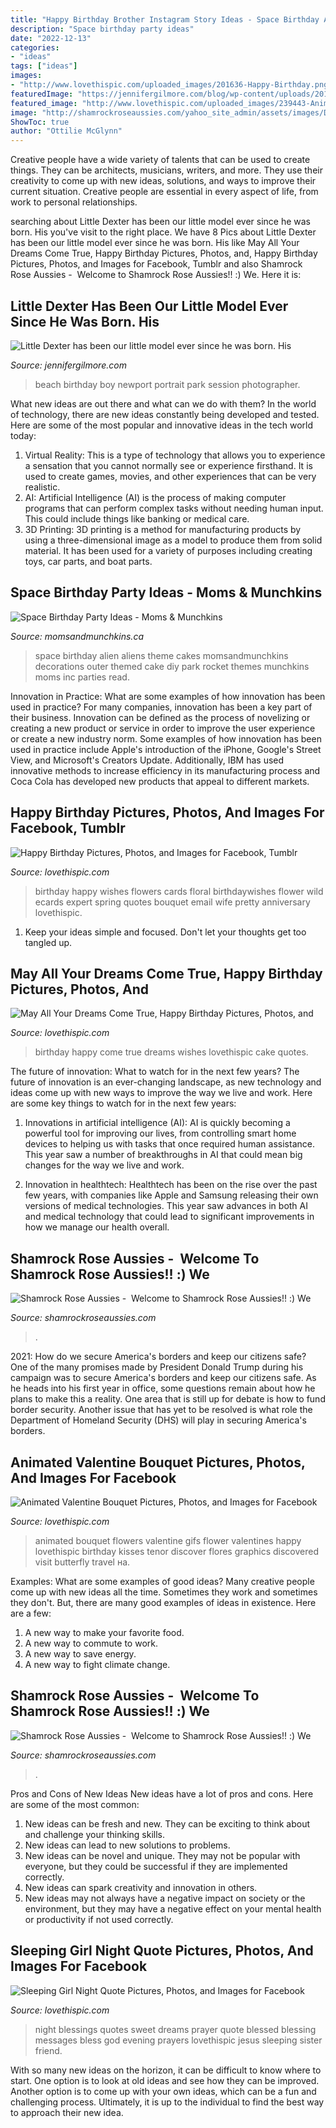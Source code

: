 ```yaml
---
title: "Happy Birthday Brother Instagram Story Ideas - Space Birthday Alien Aliens Theme Cakes Momsandmunchkins Decorations Outer Themed Cake Diy Park Rocket Themes Munchkins Moms Inc Parties Read"
description: "Space birthday party ideas"
date: "2022-12-13"
categories:
- "ideas"
tags: ["ideas"]
images:
- "http://www.lovethispic.com/uploaded_images/201636-Happy-Birthday.png"
featuredImage: "https://jennifergilmore.com/blog/wp-content/uploads/2014/10/gilmore_studios_family_portrait_photo_at_the_park_rustic_woods_balloons_colorful_outfit_newport_beach_orange_county_2_year_old_boy_toddler_blog_03.jpg"
featured_image: "http://www.lovethispic.com/uploaded_images/239443-Animated-Valentine-Bouquet.gif"
image: "http://shamrockroseaussies.com/yahoo_site_admin/assets/images/DSC_0168.176182210_std.JPG"
ShowToc: true
author: "Ottilie McGlynn"
---
```



Creative people have a wide variety of talents that can be used to create things. They can be architects, musicians, writers, and more. They use their creativity to come up with new ideas, solutions, and ways to improve their current situation. Creative people are essential in every aspect of life, from work to personal relationships.

	

		
searching about Little Dexter has been our little model ever since he was born. His you've visit to the right place. We have 8 Pics about Little Dexter has been our little model ever since he was born. His like May All Your Dreams Come True, Happy Birthday Pictures, Photos, and, Happy Birthday Pictures, Photos, and Images for Facebook, Tumblr and also Shamrock Rose Aussies - ﻿﻿﻿ Welcome to Shamrock Rose Aussies!! :) We. Here it is:
		
    
## Little Dexter Has Been Our Little Model Ever Since He Was Born. His

<img loading=lazy src="https://jennifergilmore.com/blog/wp-content/uploads/2014/10/gilmore_studios_family_portrait_photo_at_the_park_rustic_woods_balloons_colorful_outfit_newport_beach_orange_county_2_year_old_boy_toddler_blog_03.jpg" onerror="this.onerror=null;this.src='https://tse4.mm.bing.net/th?id=OIP.-41232uzs4OPW_PNPltTeQHaFS&amp;pid=15.1';" alt="Little Dexter has been our little model ever since he was born. His">

_Source: jennifergilmore.com_

>beach birthday boy newport portrait park session photographer. 

	

What new ideas are out there and what can we do with them?
In the world of technology, there are new ideas constantly being developed and tested. Here are some of the most popular and innovative ideas in the tech world today: 
1. Virtual Reality: This is a type of technology that allows you to experience a sensation that you cannot normally see or experience firsthand. It is used to create games, movies, and other experiences that can be very realistic. 
2. AI: Artificial Intelligence (AI) is the process of making computer programs that can perform complex tasks without needing human input. This could include things like banking or medical care. 
3. 3D Printing: 3D printing is a method for manufacturing products by using a three-dimensional image as a model to produce them from solid material. It has been used for a variety of purposes including creating toys, car parts, and boat parts.

    
## Space Birthday Party Ideas - Moms &amp; Munchkins

<img loading=lazy src="https://www.momsandmunchkins.ca/wp-content/uploads/2014/02/space-birthday-party-ideas.jpg" onerror="this.onerror=null;this.src='https://tse4.mm.bing.net/th?id=OIP.dzZH7xOrLmURAYjlSMGRwgHaSZ&amp;pid=15.1';" alt="Space Birthday Party Ideas - Moms &amp; Munchkins">

_Source: momsandmunchkins.ca_

>space birthday alien aliens theme cakes momsandmunchkins decorations outer themed cake diy park rocket themes munchkins moms inc parties read. 

	

Innovation in Practice: What are some examples of how innovation has been used in practice?
For many companies, innovation has been a key part of their business. Innovation can be defined as the process of novelizing or creating a new product or service in order to improve the user experience or create a new industry norm. 
Some examples of how innovation has been used in practice include Apple's introduction of the iPhone, Google's Street View, and Microsoft's Creators Update. Additionally, IBM has used innovative methods to increase efficiency in its manufacturing process and Coca Cola has developed new products that appeal to different markets.

    
## Happy Birthday Pictures, Photos, And Images For Facebook, Tumblr

<img loading=lazy src="http://www.lovethispic.com/uploaded_images/201636-Happy-Birthday.png" onerror="this.onerror=null;this.src='https://tse1.mm.bing.net/th?id=OIP.V-NwrnaN6xBaklmcLW8oJwHaLH&amp;pid=15.1';" alt="Happy Birthday Pictures, Photos, and Images for Facebook, Tumblr">

_Source: lovethispic.com_

>birthday happy wishes flowers cards floral birthdaywishes flower wild ecards expert spring quotes bouquet email wife pretty anniversary lovethispic. 

	

1. Keep your ideas simple and focused. Don't let your thoughts get too tangled up.

    
## May All Your Dreams Come True, Happy Birthday Pictures, Photos, And

<img loading=lazy src="http://www.lovethispic.com/uploaded_images/351449-May-All-Your-Dreams-Come-True-Happy-Birthday.jpg" onerror="this.onerror=null;this.src='https://tse2.mm.bing.net/th?id=OIP.GeZEwZP32PQAiQ-jxKKYDwHaNK&amp;pid=15.1';" alt="May All Your Dreams Come True, Happy Birthday Pictures, Photos, and">

_Source: lovethispic.com_

>birthday happy come true dreams wishes lovethispic cake quotes. 

	

The future of innovation: What to watch for in the next few years?
The future of innovation is an ever-changing landscape, as new technology and ideas come up with new ways to improve the way we live and work. Here are some key things to watch for in the next few years: 
1. Innovations in artificial intelligence (AI): AI is quickly becoming a powerful tool for improving our lives, from controlling smart home devices to helping us with tasks that once required human assistance. This year saw a number of breakthroughs in AI that could mean big changes for the way we live and work. 

2. Innovation in healthtech: Healthtech has been on the rise over the past few years, with companies like Apple and Samsung releasing their own versions of medical technologies. This year saw advances in both AI and medical technology that could lead to significant improvements in how we manage our health overall. 


    
## Shamrock Rose Aussies - ﻿﻿﻿ Welcome To Shamrock Rose Aussies!! :) We

<img loading=lazy src="http://shamrockroseaussies.com/yahoo_site_admin/assets/images/DSC_0165.153163002_std.JPG" onerror="this.onerror=null;this.src='https://tse3.mm.bing.net/th?id=OIP.jpm-jpFmesnEshZAwc_AtwHaE0&amp;pid=15.1';" alt="Shamrock Rose Aussies - ﻿﻿﻿ Welcome to Shamrock Rose Aussies!! :) We">

_Source: shamrockroseaussies.com_

>. 

	

2021: How do we secure America's borders and keep our citizens safe?
One of the many promises made by President Donald Trump during his campaign was to secure America's borders and keep our citizens safe. As he heads into his first year in office, some questions remain about how he plans to make this a reality. One area that is still up for debate is how to fund border security. Another issue that has yet to be resolved is what role the Department of Homeland Security (DHS) will play in securing America's borders.

    
## Animated Valentine Bouquet Pictures, Photos, And Images For Facebook

<img loading=lazy src="http://www.lovethispic.com/uploaded_images/239443-Animated-Valentine-Bouquet.gif" onerror="this.onerror=null;this.src='https://tse1.mm.bing.net/th?id=OIP.7qixjOrrJQ_M-7uir0o9WAAAAA&amp;pid=15.1';" alt="Animated Valentine Bouquet Pictures, Photos, and Images for Facebook">

_Source: lovethispic.com_

>animated bouquet flowers valentine gifs flower valentines happy lovethispic birthday kisses tenor discover flores graphics discovered visit butterfly travel на. 

	

Examples: What are some examples of good ideas?
Many creative people come up with new ideas all the time. Sometimes they work and sometimes they don't. But, there are many good examples of ideas in existence. Here are a few: 
1) A new way to make your favorite food. 
2) A new way to commute to work. 
3) A new way to save energy. 
4) A new way to fight climate change.

    
## Shamrock Rose Aussies - ﻿﻿﻿ Welcome To Shamrock Rose Aussies!! :) We

<img loading=lazy src="http://shamrockroseaussies.com/yahoo_site_admin/assets/images/DSC_0168.176182210_std.JPG" onerror="this.onerror=null;this.src='https://tse1.mm.bing.net/th?id=OIP.q8m28IPUzhzt-LhcR-ty5gHaE9&amp;pid=15.1';" alt="Shamrock Rose Aussies - ﻿﻿﻿ Welcome to Shamrock Rose Aussies!! :) We">

_Source: shamrockroseaussies.com_

>. 

	

Pros and Cons of New Ideas
New ideas have a lot of pros and cons. Here are some of the most common:
1. New ideas can be fresh and new. They can be exciting to think about and challenge your thinking skills.
2. New ideas can lead to new solutions to problems.
3. New ideas can be novel and unique. They may not be popular with everyone, but they could be successful if they are implemented correctly.
4. New ideas can spark creativity and innovation in others.
5. New ideas may not always have a negative impact on society or the environment, but they may have a negative effect on your mental health or productivity if not used correctly.

    
## Sleeping Girl Night Quote Pictures, Photos, And Images For Facebook

<img loading=lazy src="http://www.lovethispic.com/uploaded_images/346433-Sleeping-Girl-Night-Quote.jpg" onerror="this.onerror=null;this.src='https://tse1.mm.bing.net/th?id=OIP.y1eQtDWZw61A90ajjvMxVAHaLH&amp;pid=15.1';" alt="Sleeping Girl Night Quote Pictures, Photos, and Images for Facebook">

_Source: lovethispic.com_

>night blessings quotes sweet dreams prayer quote blessed blessing messages bless god evening prayers lovethispic jesus sleeping sister friend. 

	

With so many new ideas on the horizon, it can be difficult to know where to start. One option is to look at old ideas and see how they can be improved. Another option is to come up with your own ideas, which can be a fun and challenging process. Ultimately, it is up to the individual to find the best way to approach their new idea.

